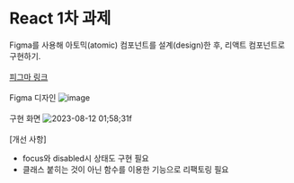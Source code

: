 # React 1차 과제

Figma를 사용해 아토믹(atomic) 컴포넌트를 설계(design)한 후, 리액트 컴포넌트로 구현하기.
<br>
<br>
<a href="https://www.figma.com/file/Y0TXm135lKXpJNPIcGkMjf/Atomic-Component?type=design&node-id=1%3A35&mode=dev">피그마 링크</a>
<br>
<br>
Figma 디자인
![image](https://github.com/seonyeongyoon/react-homework/assets/66238849/f09bedea-6fe9-42fd-92d5-7eda80e5d09f)
<br>
<br>
구현 화면
![2023-08-12 01;58;31f](https://github.com/seonyeongyoon/react-homework/assets/66238849/428ccb3f-8e39-46e6-827c-c3bdd5c90999)
<br>
<br>
[개선 사항]
- focus와 disabled시 상태도 구현 필요
- 클래스 붙히는 것이 아닌 함수를 이용한 기능으로 리팩토링 필요
